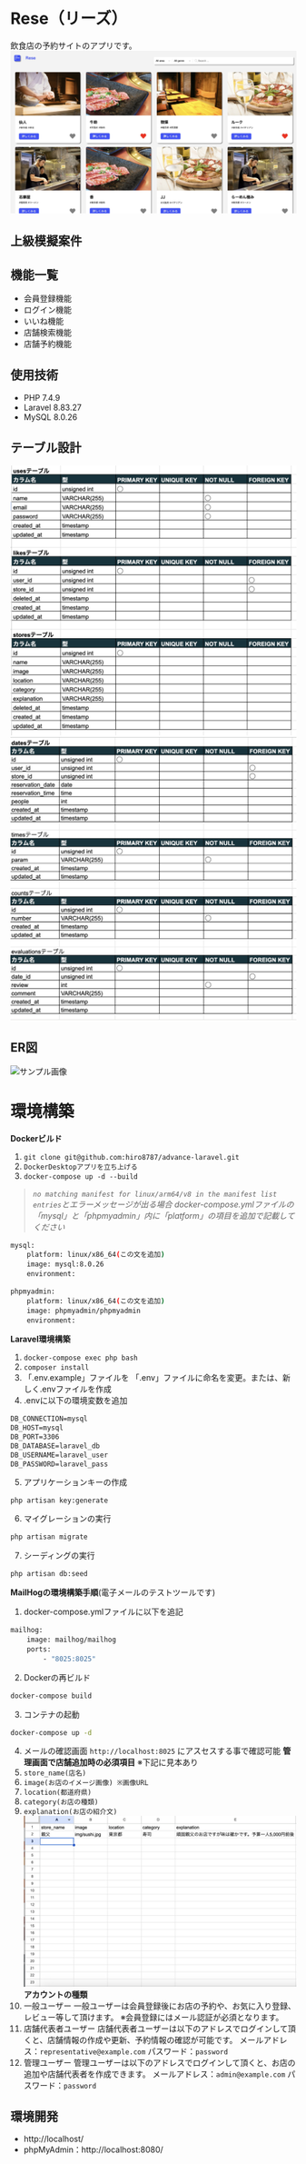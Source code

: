 # Rese（リーズ）
飲食店の予約サイトのアプリです。
![サンプル画像](./src/public/img/RISEトップページ.jpg)
## 上級模擬案件
## 機能一覧
- 会員登録機能
- ログイン機能
- いいね機能
- 店舗検索機能
- 店舗予約機能
## 使用技術
- PHP 7.4.9
- Laravel 8.83.27
- MySQL 8.0.26
## テーブル設計
![サンプル画像](./src/public/img/テーブル設計1.jpg)
![サンプル画像](./src/public/img/テーブル設計2.jpg)
## ER図
![サンプル画像](./src/public/img/ER図.jpg)
# 環境構築
**Dockerビルド**
1. `git clone git@github.com:hiro8787/advance-laravel.git`
2. `DockerDesktopアプリを立ち上げる`
3. `docker-compose up -d --build`

> *`no matching manifest for linux/arm64/v8 in the manifest list entries`とエラーメッセージが出る場合
docker-compose.ymlファイルの「mysql」と「phpmyadmin」内に「platform」の項目を追加で記載してください*
``` bash
mysql:
    platform: linux/x86_64(この文を追加)
    image: mysql:8.0.26
    environment:
```
``` bash
phpmyadmin:
    platform: linux/x86_64(この文を追加)
    image: phpmyadmin/phpmyadmin
    environment:
```
**Laravel環境構築**
1. `docker-compose exec php bash`
2. `composer install`
3. 「.env.example」ファイルを 「.env」ファイルに命名を変更。または、新しく.envファイルを作成
4. .envに以下の環境変数を追加
``` text
DB_CONNECTION=mysql
DB_HOST=mysql
DB_PORT=3306
DB_DATABASE=laravel_db
DB_USERNAME=laravel_user
DB_PASSWORD=laravel_pass
```
5. アプリケーションキーの作成
``` bash
php artisan key:generate
```
6. マイグレーションの実行
``` bash
php artisan migrate
```
7. シーディングの実行
``` bash
php artisan db:seed
```
**MailHogの環境構築手順**(電子メールのテストツールです)
1. docker-compose.ymlファイルに以下を追記
``` bash
mailhog:
    image: mailhog/mailhog
    ports:
        - "8025:8025"
```
2. Dockerの再ビルド
```bash
docker-compose build
```
3. コンテナの起動
```bash
docker-compose up -d
```
4. メールの確認画面
`http://localhost:8025` にアスセスする事で確認可能
**管理画面で店舗追加時の必須項目** ※下記に見本あり
1. `store_name(店名)`
2. `image(お店のイメージ画像) ※画像URL`
3. `location(都道府県)`
4. `category(お店の種類)`
5. `explanation(お店の紹介文)`
![サンプル画像](./src/public/img/追加店舗情報.jpg)
**アカウントの種類**
1. 一般ユーザー
一般ユーザーは会員登録後にお店の予約や、お気に入り登録、レビュー等して頂けます。
※会員登録にはメール認証が必須となります。
2. 店舗代表者ユーザー
店舗代表者ユーザーは以下のアドレスでログインして頂くと、店舗情報の作成や更新、予約情報の確認が可能です。
メールアドレス：`representative@example.com`
パスワード：`password`
3. 管理ユーザー
管理ユーザーは以下のアドレスでログインして頂くと、お店の追加や店舗代表者を作成できます。
メールアドレス：`admin@example.com`
パスワード：`password`

## 環境開発
- http://localhost/
- phpMyAdmin：http://localhost:8080/